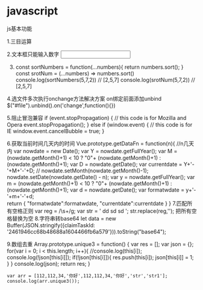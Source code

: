 # javascript
js基本功能

1.三目运算
<script>
    var a = 13;
    var b = a > 15 ? "大于15" : (a < 12) ? "小于10" : "大于12小于15";
    console.log(b)
</script>
2.文本框只能输入数字
<input onkeyup="if(this.value.length==1){this.value=this.value.replace(/[^1-9]/g,'')}else{this.value=this.value.replace(/\D/g,'')}"
	 onafterpaste="if(this.value.length==1){this.value=this.value.replace(/[^1-9]/g,'')}else{this.value=this.value.replace(/\D/g,'')}" />
	
3.
	const sortNumbers = function(...numbers){
                return numbers.sort();
        }
         const srotNum = (...numbers) =>  numbers.sort()
         console.log(sortNumbers(5,7,2)) // [2,5,7]
         console.log(srotNum(5,7,2))	 // [2,5,7]
	
4.选文件多次执行onchange方法解决方案 on绑定前面添加unbind
$("#file").unbind().on('change',function(){})

5.阻止冒泡兼容
	if (event.stopPropagation) {
		// this code is for Mozilla and Opera
		event.stopPropagation();
	}
	else if (window.event) {
		// this code is for IE
		window.event.cancelBubble = true;
	}

6.获取当前时间几天内的时间
  Vue.prototype.getDataFn = function(n){ //n几天内
  var nowdate = new Date();
    var Y = nowdate.getFullYear();
    var M = (nowdate.getMonth()+1) < 10 ? "0"+ (nowdate.getMonth()+1) : (nowdate.getMonth()+1);
    var D = nowdate.getDate();
    var currentdate = Y+'-'+M+'-'+D;
   // nowdate.setMonth(nowdate.getMonth()-1);
    nowdate.setDate(nowdate.getDate() - n);
    var y = nowdate.getFullYear();
    var m = (nowdate.getMonth()+1) < 10 ? "0"+ (nowdate.getMonth()+1) : (nowdate.getMonth()+1);
    var d = nowdate.getDate();
    var formatwdate = y+'-'+m+'-'+d;        
    return {
        "formatwdate":formatwdate,
        "currentdate":currentdate
    }
  }
7.匹配所有空格正则
var reg = /\s+/g;
var str = '  dd  sd  sd ';
str.replace(reg,'');  把所有空格替换为空
8.字符串转base64
let data = new Buffer(JSON.stringify({claimTaskId: '2461946cc68b48688a1604466fb6a579'})).toString("base64");

9.数组去重
Array.prototype.unique3 = function() {
        var res = [];
        var json = {};
        for(var i = 0; i < this.length; i++){
            //console.log(this[i]);
            console.log(!json[this[i]]);
            if(!json[this[i]]){
                res.push(this[i]);
                json[this[i]] = 1;
            }
        }
        console.log(json);
        return res;
    }

    var arr = [112,112,34,'你好',112,112,34,'你好','str','str1'];
    console.log(arr.unique3());
